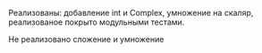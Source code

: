 Реализованы:
	добавление int и Complex,
	умножение на скаляр,
реализованое покрыто модульными тестами.

Не реализовано сложение и умножение
